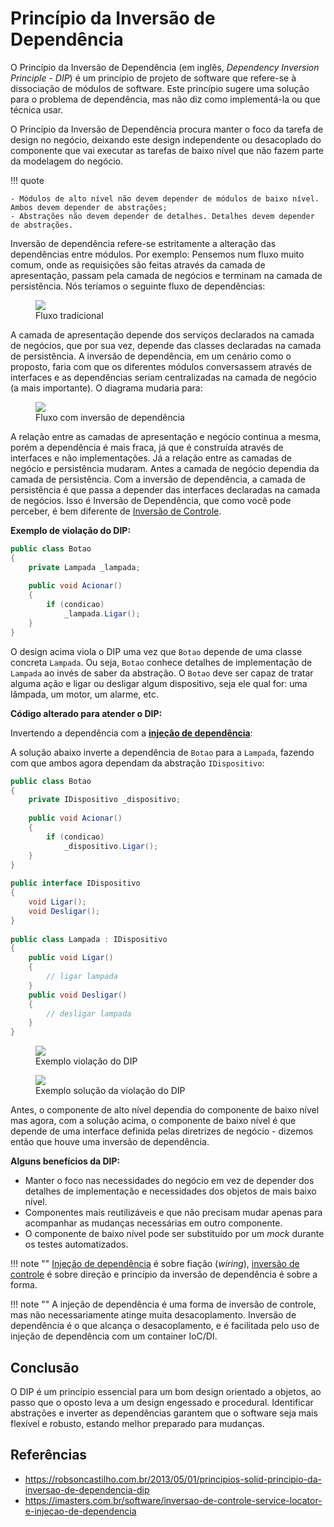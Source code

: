 # Princípio da Inversão de Dependência

O Princípio da Inversão de Dependência (em inglês, *Dependency Inversion Principle - DIP*) é um princípio de projeto de software que refere-se à dissociação de módulos de software. Este princípio sugere uma solução para o problema de dependência, mas não diz como implementá-la ou que técnica usar.

O Princípio da Inversão de Dependência procura manter o foco da tarefa de design no negócio, deixando este design independente ou desacoplado do componente que vai executar as tarefas de baixo nível que não fazem parte da modelagem do negócio.

!!! quote

    - Módulos de alto nível não devem depender de módulos de baixo nível. Ambos devem depender de abstrações;
    - Abstrações não devem depender de detalhes. Detalhes devem depender de abstrações.

Inversão de dependência refere-se estritamente a alteração das dependências entre módulos. Por exemplo: Pensemos num fluxo muito comum, onde as requisições são feitas através da camada de apresentação, passam pela camada de negócios e terminam na camada de persistência. Nós teríamos o seguinte fluxo de dependências:

<figure>
    <img src="../_dependency-inversion-principle/fluxo-tradicional.png"/>
    <figcaption>Fluxo tradicional</figcaption>
</figure>

A camada de apresentação depende dos serviços declarados na camada de negócios, que por sua vez, depende das classes declaradas na camada de persistência. A inversão de dependência, em um cenário como o proposto, faria com que os diferentes módulos conversassem através de interfaces e as dependências seriam centralizadas na camada de negócio (a mais importante). O diagrama mudaria para:

<figure>
    <img src="../_dependency-inversion-principle/fluxo-dip.png"/>
    <figcaption>Fluxo com inversão de dependência</figcaption>
</figure>

A relação entre as camadas de apresentação e negócio continua a mesma, porém a dependência é mais fraca, já que é construída através de interfaces e não implementações. Já a relação entre as camadas de negócio e persistência mudaram. Antes a camada de negócio dependia da camada de persistência. Com a inversão de dependência, a camada de persistência é que passa a depender das interfaces declaradas na camada de negócios. Isso é Inversão de Dependência, que como você pode perceber, é bem diferente de [Inversão de Controle](../dependency-injection.md).

**Exemplo de violação do DIP:**

```c#
public class Botao
{
    private Lampada _lampada;
 
    public void Acionar()
    {
        if (condicao)
            _lampada.Ligar();
    }
}
```

O design acima viola o DIP uma vez que `Botao` depende de uma classe concreta `Lampada`. Ou seja, `Botao` conhece detalhes de implementação de `Lampada` ao invés de saber da abstração. O `Botao` deve ser capaz de tratar alguma ação e ligar ou desligar algum dispositivo, seja ele qual for: uma lâmpada, um motor, um alarme, etc.

**Código alterado para atender o DIP:**

Invertendo a dependência com a **[injeção de dependência](../dependency-injection.md)**:

A solução abaixo inverte a dependência de `Botao` para a `Lampada`, fazendo com que ambos agora dependam da abstração `IDispositivo`:

```c#
public class Botao
{
    private IDispositivo _dispositivo;
 
    public void Acionar()
    {
        if (condicao)
            _dispositivo.Ligar();
    }
}
 
public interface IDispositivo
{
    void Ligar();
    void Desligar();
}
 
public class Lampada : IDispositivo
{
    public void Ligar()
    {
        // ligar lampada
    }
    public void Desligar()
    {
        // desligar lampada
    }
}
```

<figure>
    <img src="../_dependency-inversion-principle/exemplo-violacao.png"/>
    <figcaption>Exemplo violação do DIP</figcaption>
</figure>
<figure>
    <img src="../_dependency-inversion-principle/exemplo-solucao.png"/>
    <figcaption>Exemplo solução da violação do DIP</figcaption>
</figure>

Antes, o componente de alto nível dependia do componente de baixo nível mas agora, com a solução acima, o componente de baixo nível é que depende de uma interface definida pelas diretrizes de negócio - dizemos então que houve uma inversão de dependência.

**Alguns benefícios da DIP:**

- Manter o foco nas necessidades do negócio em vez de depender dos detalhes de implementação e necessidades dos objetos de mais baixo nível.
- Componentes mais reutilizáveis e que não precisam mudar apenas para acompanhar as mudanças necessárias em outro componente.
- O componente de baixo nível pode ser substituído por um *mock* durante os testes automatizados.

!!! note ""
    [Injeção de dependência](../dependency-injection.md) é sobre fiação (*wiring*), [inversão de controle](../dependency-injection.md)  é sobre direção e princípio da inversão de dependência é sobre a forma.

!!! note ""
    A injeção de dependência é uma forma de inversão de controle, mas não necessariamente atinge muita desacoplamento. Inversão de dependência é o que alcança o desacoplamento, e é facilitada pelo uso de injeção de dependência com um container IoC/DI.

## Conclusão

O DIP é um princípio essencial para um bom design orientado a objetos, ao passo que o oposto leva a um design engessado e procedural. Identificar abstrações e inverter as dependências garantem que o software seja mais flexível e robusto, estando melhor preparado para mudanças.

## Referências

- <https://robsoncastilho.com.br/2013/05/01/principios-solid-principio-da-inversao-de-dependencia-dip>
- <https://imasters.com.br/software/inversao-de-controle-service-locator-e-injecao-de-dependencia>
